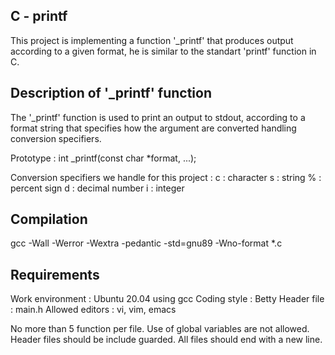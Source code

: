 ## C - printf
This project is implementing a function '_printf' that produces output according to a given format, he is similar to the standart 'printf' function in C. 

## Description of '_printf' function
The '_printf' function is used to print an output to stdout, according to a format string that specifies how the argument are converted handling conversion specifiers.

Prototype : int _printf(const char *format, ...);

Conversion specifiers we handle for this project : 
    c : character
    s : string
    % : percent sign
    d : decimal number 
    i : integer

## Compilation
gcc -Wall -Werror -Wextra -pedantic -std=gnu89 -Wno-format *.c

## Requirements
Work environment : Ubuntu 20.04 using gcc
Coding style     : Betty
Header file      : main.h 
Allowed editors  : vi, vim, emacs

No more than 5 function per file.
Use of global variables are not allowed.
Header files should be include guarded.
All files should end with a new line.
